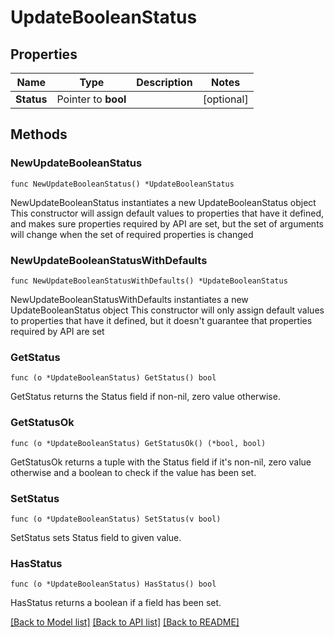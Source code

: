 # UpdateBooleanStatus

## Properties

Name | Type | Description | Notes
------------ | ------------- | ------------- | -------------
**Status** | Pointer to **bool** |  | [optional] 

## Methods

### NewUpdateBooleanStatus

`func NewUpdateBooleanStatus() *UpdateBooleanStatus`

NewUpdateBooleanStatus instantiates a new UpdateBooleanStatus object
This constructor will assign default values to properties that have it defined,
and makes sure properties required by API are set, but the set of arguments
will change when the set of required properties is changed

### NewUpdateBooleanStatusWithDefaults

`func NewUpdateBooleanStatusWithDefaults() *UpdateBooleanStatus`

NewUpdateBooleanStatusWithDefaults instantiates a new UpdateBooleanStatus object
This constructor will only assign default values to properties that have it defined,
but it doesn't guarantee that properties required by API are set

### GetStatus

`func (o *UpdateBooleanStatus) GetStatus() bool`

GetStatus returns the Status field if non-nil, zero value otherwise.

### GetStatusOk

`func (o *UpdateBooleanStatus) GetStatusOk() (*bool, bool)`

GetStatusOk returns a tuple with the Status field if it's non-nil, zero value otherwise
and a boolean to check if the value has been set.

### SetStatus

`func (o *UpdateBooleanStatus) SetStatus(v bool)`

SetStatus sets Status field to given value.

### HasStatus

`func (o *UpdateBooleanStatus) HasStatus() bool`

HasStatus returns a boolean if a field has been set.


[[Back to Model list]](HOW-TO.md#documentation-for-models) [[Back to API list]](HOW-TO.md#documentation-for-api-endpoints) [[Back to README]](HOW-TO.md)


